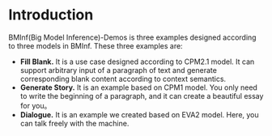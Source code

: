 # **Introduction**

BMInf(Big Model Inference)-Demos is three examples designed according to three models in BMInf. These three examples are:
+ **Fill Blank.** It is a use case designed according to CPM2.1 model. It can support arbitrary input of a paragraph of text and generate corresponding blank content according to context semantics.
+ **Generate Story.** It is an example based on CPM1 model. You only need to write the beginning of a paragraph, and it can create a beautiful essay for you。
+ **Dialogue.** It is an example we created based on EVA2 model. Here, you can talk freely with the machine.

